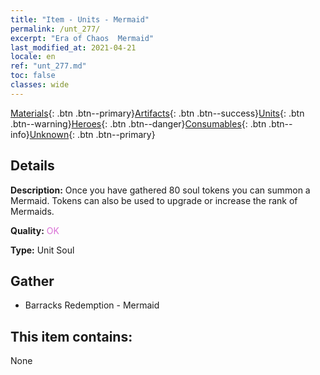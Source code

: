 ```yaml
---
title: "Item - Units - Mermaid"
permalink: /unt_277/
excerpt: "Era of Chaos  Mermaid"
last_modified_at: 2021-04-21
locale: en
ref: "unt_277.md"
toc: false
classes: wide
---
```

 [Materials](/Items/){: .btn .btn--primary}[Artifacts](/Items/Artifacts/){: .btn .btn--success}[Units](/Items/Units/){: .btn .btn--warning}[Heroes](/Items/Heroes/){: .btn .btn--danger}[Consumables](/Items/Consumables/){: .btn .btn--info}[Unknown](/Items/Unknown/){: .btn .btn--primary}

## Details
 **Description:** Once you have gathered 80 soul tokens you can summon a Mermaid. Tokens can also be used to upgrade or increase the rank of Mermaids.

 **Quality:** <span style="color: #DA70D6">OK</span>

 **Type:** Unit Soul

## Gather

*    Barracks Redemption - Mermaid 

## This item contains:

  None

